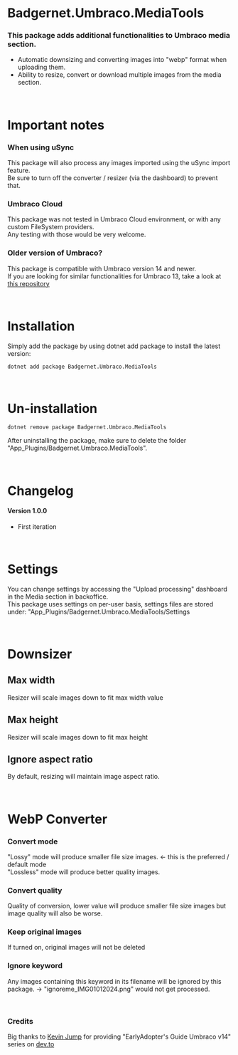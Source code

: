 
# Badgernet.Umbraco.MediaTools

### This package adds additional functionalities to Umbraco media section.

- Automatic downsizing and converting images into "webp" format when uploading them.
- Ability to resize, convert or download multiple images from the media section.


<br>

# Important notes

### When using uSync
This package will also process any images imported using the uSync import feature. <br> Be sure to turn off the converter / resizer (via the dashboard) to prevent that. 

### Umbraco Cloud
This package was not tested in Umbraco Cloud environment, or with any custom FileSystem providers. <br>
Any testing with those would be very welcome.

### Older version of Umbraco?
This package is compatible with Umbraco version 14 and newer. <br>
If you are looking for similar functionalities for Umbraco 13, take a look at [this repository](https://github.com/Fric-88/Badgernet.Umbraco.WebPicAuto)  

<br>


# Installation
Simply add the package by using dotnet add package to install the latest version:
```
dotnet add package Badgernet.Umbraco.MediaTools
```

<br>

# Un-installation
```
dotnet remove package Badgernet.Umbraco.MediaTools
```
After uninstalling the package, make sure to delete the folder "App_Plugins/Badgernet.Umbraco.MediaTools".

<br>



# Changelog
#### Version 1.0.0
- First iteration


<br>




# Settings
You can change settings by accessing the "Upload processing" dashboard in the Media section in backoffice. <br>
This package uses settings on per-user basis, settings files are stored under: "App_Plugins/Badgernet.Umbraco.MediaTools/Settings

<br>

# Downsizer

## Max width
Resizer will scale images down to fit max width value

## Max height
Resizer will scale images down to fit max height

## Ignore aspect ratio
By default, resizing will maintain image aspect ratio.

<br>

# WebP Converter

### Convert mode
"Lossy" mode will produce smaller file size images. <- this is the preferred / default mode  \
"Lossless" mode will produce better quality images.

### Convert quality
Quality of conversion, lower value will produce smaller file size images but image quality will also be worse.

### Keep original images
If turned on, original images will not be deleted

### Ignore keyword
Any images containing this keyword in its filename will be ignored by this package. -> "ignoreme_IMG01012024.png" would not get processed.

<br>

### Credits
Big thanks to [Kevin Jump](https://github.com/kevinjump) for providing "EarlyAdopter's Guide Umbraco v14" series on [dev.to](https://dev.to/kevinjump/series) 


